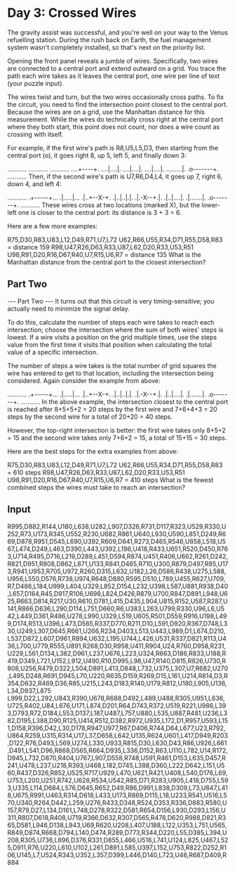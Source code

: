 # Day 3: Crossed Wires 
The gravity assist was successful, and you're well on your way to the Venus refuelling station. During the rush back on Earth, the fuel management system wasn't completely installed, so that's next on the priority list.

Opening the front panel reveals a jumble of wires. Specifically, two wires are connected to a central port and extend outward on a grid. You trace the path each wire takes as it leaves the central port, one wire per line of text (your puzzle input).

The wires twist and turn, but the two wires occasionally cross paths. To fix the circuit, you need to find the intersection point closest to the central port. Because the wires are on a grid, use the Manhattan distance for this measurement. While the wires do technically cross right at the central port where they both start, this point does not count, nor does a wire count as crossing with itself.

For example, if the first wire's path is R8,U5,L5,D3, then starting from the central port (o), it goes right 8, up 5, left 5, and finally down 3:

...........
...........
...........
....+----+.
....|....|.
....|....|.
....|....|.
.........|.
.o-------+.
...........
Then, if the second wire's path is U7,R6,D4,L4, it goes up 7, right 6, down 4, and left 4:

...........
.+-----+...
.|.....|...
.|..+--X-+.
.|..|..|.|.
.|.-X--+.|.
.|..|....|.
.|.......|.
.o-------+.
...........
These wires cross at two locations (marked X), but the lower-left one is closer to the central port: its distance is 3 + 3 = 6.

Here are a few more examples:

R75,D30,R83,U83,L12,D49,R71,U7,L72
U62,R66,U55,R34,D71,R55,D58,R83 = distance 159
R98,U47,R26,D63,R33,U87,L62,D20,R33,U53,R51
U98,R91,D20,R16,D67,R40,U7,R15,U6,R7 = distance 135
What is the Manhattan distance from the central port to the closest intersection?

## Part Two

--- Part Two ---
It turns out that this circuit is very timing-sensitive; you actually need to minimize the signal delay.

To do this, calculate the number of steps each wire takes to reach each intersection; choose the intersection where the sum of both wires' steps is lowest. If a wire visits a position on the grid multiple times, use the steps value from the first time it visits that position when calculating the total value of a specific intersection.

The number of steps a wire takes is the total number of grid squares the wire has entered to get to that location, including the intersection being considered. Again consider the example from above:

...........
.+-----+...
.|.....|...
.|..+--X-+.
.|..|..|.|.
.|.-X--+.|.
.|..|....|.
.|.......|.
.o-------+.
...........
In the above example, the intersection closest to the central port is reached after 8+5+5+2 = 20 steps by the first wire and 7+6+4+3 = 20 steps by the second wire for a total of 20+20 = 40 steps.

However, the top-right intersection is better: the first wire takes only 8+5+2 = 15 and the second wire takes only 7+6+2 = 15, a total of 15+15 = 30 steps.

Here are the best steps for the extra examples from above:

R75,D30,R83,U83,L12,D49,R71,U7,L72
U62,R66,U55,R34,D71,R55,D58,R83 = 610 steps
R98,U47,R26,D63,R33,U87,L62,D20,R33,U53,R51
U98,R91,D20,R16,D67,R40,U7,R15,U6,R7 = 410 steps
What is the fewest combined steps the wires must take to reach an intersection?

## Input

R995,D882,R144,U180,L638,U282,L907,D326,R731,D117,R323,U529,R330,U252,R73,U173,R345,U552,R230,U682,R861,U640,L930,U590,L851,D249,R669,D878,R951,D545,L690,U392,R609,D841,R273,D465,R546,U858,L518,U567,L474,D249,L463,D390,L443,U392,L196,U418,R433,U651,R520,D450,R763,U714,R495,D716,L219,D289,L451,D594,R874,U451,R406,U662,R261,D242,R821,D951,R808,D862,L871,U133,R841,D465,R710,U300,R879,D497,R85,U173,R941,U953,R705,U972,R260,D315,L632,U182,L26,D586,R438,U275,L588,U956,L550,D576,R738,U974,R648,D880,R595,D510,L789,U455,R627,U709,R7,D486,L184,U999,L404,U329,L852,D154,L232,U398,L587,U881,R938,D40,L657,D164,R45,D917,R106,U698,L824,D426,R879,U700,R847,D891,L948,U625,R663,D814,R217,U30,R610,D781,L415,D435,L904,U815,R152,U587,R287,U141,R866,D636,L290,D114,L751,D660,R6,U383,L263,U799,R330,U96,L6,U542,L449,D361,R486,U278,L990,U329,L519,U605,R501,D559,R916,U198,L499,D174,R513,U396,L473,D565,R337,D770,R211,D10,L591,D920,R367,D748,L330,U249,L307,D645,R661,U266,R234,D403,L513,U443,L989,D1,L674,D210,L537,D872,L607,D961,R894,U632,L195,U744,L426,U531,R337,D821,R113,U436,L700,U779,R555,U891,R268,D30,R958,U411,R904,U24,R760,D958,R231,U229,L561,D134,L382,D961,L237,U676,L223,U324,R663,D186,R833,U188,R419,D349,L721,U152,L912,U490,R10,D995,L98,U47,R140,D815,R826,U730,R808,U256,R479,D322,L504,D891,L413,D848,L732,U375,L307,U7,R682,U270,L495,D248,R691,D945,L70,U220,R635,D159,R269,D15,L161,U214,R814,D3,R354,D632,R469,D36,R85,U215,L243,D183,R140,U179,R812,U180,L905,U136,L34,D937,L875
L999,D22,L292,U843,R390,U678,R688,D492,L489,U488,R305,U951,L636,U725,R402,U84,L676,U171,L874,D201,R64,D743,R372,U519,R221,U986,L393,D793,R72,D184,L553,D137,L187,U487,L757,U880,L535,U887,R481,U236,L382,D195,L388,D90,R125,U414,R512,D382,R972,U935,L172,D1,R957,U593,L151,D158,R396,D42,L30,D178,R947,U977,R67,D406,R744,D64,L677,U23,R792,U864,R259,U315,R314,U17,L37,D658,L642,U135,R624,U601,L417,D949,R203,D122,R76,D493,L569,U274,L330,U933,R815,D30,L630,D43,R86,U926,L661,D491,L541,D96,R868,D565,R664,D935,L336,D152,R63,U110,L782,U14,R172,D945,L732,D870,R404,U767,L907,D558,R748,U591,R461,D153,L635,D457,R241,U478,L237,U218,R393,U468,L182,D745,L388,D360,L222,D642,L151,U560,R437,D326,R852,U525,R717,U929,L470,U621,R421,U408,L540,D176,L69,U753,L200,U251,R742,U628,R534,U542,R85,D71,R283,U905,L418,D755,L593,U335,L114,D684,L576,D645,R652,D49,R86,D991,L838,D309,L73,U847,L418,U675,R991,U463,R314,D618,L433,U173,R869,D115,L18,U233,R541,U516,L570,U340,R264,D442,L259,U276,R433,D348,R524,D353,R336,D883,R580,U157,R79,D27,L134,D161,L748,D278,R322,D581,R654,D156,L930,D293,L156,U311,R807,D618,R408,U719,R366,D632,R307,D565,R478,D620,R988,D821,R365,D581,L946,D138,L943,U69,R620,U208,L407,U188,L122,U353,L751,U565,R849,D874,R668,D794,L140,D474,R289,D773,R344,D220,L55,D385,L394,U208,R305,U736,L896,D376,R331,D855,L466,U516,L741,U124,L825,U467,L525,D911,R76,U220,L610,U102,L261,D891,L585,U397,L152,U753,R822,D252,R106,U145,L7,U524,R343,U352,L357,D399,L446,D140,L723,U46,R687,D409,R884